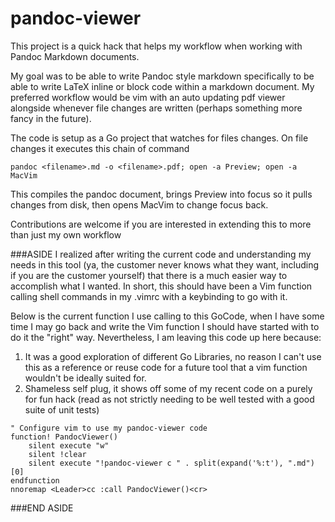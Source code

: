 pandoc-viewer
=============
This project is a quick hack that helps my workflow when working with Pandoc Markdown documents.

My goal was to be able to write Pandoc style markdown specifically to be able to write LaTeX inline
or block code within a markdown document. My preferred workflow would be vim with an auto updating
pdf viewer alongside whenever file changes are written (perhaps something more fancy in the future).

The code is setup as a Go project that watches for files changes. On file changes it executes this
chain of command
```
pandoc <filename>.md -o <filename>.pdf; open -a Preview; open -a MacVim
```
This compiles the pandoc document, brings Preview into focus so it pulls changes from disk, then opens
MacVim to change focus back.

Contributions are welcome if you are interested in extending this to more than just my own workflow

###ASIDE 
I realized after writing the current code and understanding my needs in this tool (ya, the customer never knows what they want, including if you are the customer yourself) that there is a much easier way to accomplish what I wanted. In short, this should have been a Vim function calling shell commands in my .vimrc with a keybinding to go with it. 

Below is the current function I use calling to this GoCode, when I have some time I may go back and write the Vim function I should have started with to do it the "right" way. Nevertheless, I am leaving this code up here because:

1. It was a good exploration of different Go Libraries, no reason I can't use this as a reference or reuse code for a future tool that a vim function wouldn't be ideally suited for.
2. Shameless self plug, it shows off some of my recent code on a purely for fun hack (read as not strictly needing to be well tested with a good suite of unit tests)

```
" Configure vim to use my pandoc-viewer code
function! PandocViewer()
	silent execute "w"
	silent !clear
	silent execute "!pandoc-viewer c " . split(expand('%:t'), ".md")[0]
endfunction
nnoremap <Leader>cc :call PandocViewer()<cr>
```

###END ASIDE
